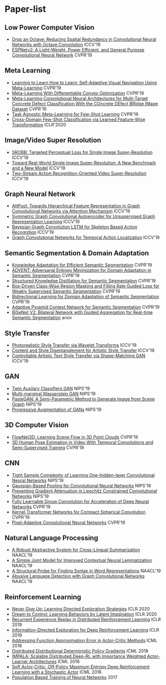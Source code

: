 # Paper-list

## Low Power Computer Vision
- [Drop an Octave: Reducing Spatial Redundancy in Convolutional Neural Networks with Octave Convolution](http://openaccess.thecvf.com/content_ICCV_2019/papers/Chen_Drop_an_Octave_Reducing_Spatial_Redundancy_in_Convolutional_Neural_Networks_ICCV_2019_paper.pdf) ICCV'19
- [ESPNetv2: A Light-Weight, Power Efficient, and General Purpose Convolutional Neural Network](http://openaccess.thecvf.com/content_CVPR_2019/papers/Mehta_ESPNetv2_A_Light-Weight_Power_Efficient_and_General_Purpose_Convolutional_Neural_CVPR_2019_paper.pdf) CVPR'19
## Meta Learning
- [Learning to Learn How to Learn: Self-Adaptive Visual Navigation Using Meta-Learning](http://openaccess.thecvf.com/content_CVPR_2019/papers/Wortsman_Learning_to_Learn_How_to_Learn_Self-Adaptive_Visual_Navigation_Using_CVPR_2019_paper.pdf) CVPR'19
- [Meta-Learning With Differentiable Convex Optimization](http://openaccess.thecvf.com/content_CVPR_2019/papers/Lee_Meta-Learning_With_Differentiable_Convex_Optimization_CVPR_2019_paper.pdf) CVPR'19
- [Meta-Learning Convolutional Neural Architectures for Multi-Target Concrete Defect Classification With the COncrete DEfect BRidge IMage Dataset](http://openaccess.thecvf.com/content_CVPR_2019/papers/Mundt_Meta-Learning_Convolutional_Neural_Architectures_for_Multi-Target_Concrete_Defect_Classification_With_CVPR_2019_paper.pdf) CVPR'19
- [Task Agnostic Meta-Learning for Few-Shot Learning](http://openaccess.thecvf.com/content_CVPR_2019/papers/Jamal_Task_Agnostic_Meta-Learning_for_Few-Shot_Learning_CVPR_2019_paper.pdf) CVPR'19
- [Cross-Domain Few-Shot Classification via Learned Feature-Wise Transformation](https://arxiv.org/pdf/2001.08735) ICLR'2020
## Image/Video Super Resolution
- [SROBB: Targeted Perceptual Loss for Single Image Super-Resolution](http://openaccess.thecvf.com/content_ICCV_2019/papers/Rad_SROBB_Targeted_Perceptual_Loss_for_Single_Image_Super-Resolution_ICCV_2019_paper.pdf) ICCV'19
- [Toward Real-World Single Image Super-Resolution: A New Benchmark and a New Model](http://openaccess.thecvf.com/content_ICCV_2019/papers/Cai_Toward_Real-World_Single_Image_Super-Resolution_A_New_Benchmark_and_a_ICCV_2019_paper.pdf) ICCV'19
- [Two-Stream Action Recognition-Oriented Video Super-Resolution](http://openaccess.thecvf.com/content_ICCV_2019/papers/Zhang_Two-Stream_Action_Recognition-Oriented_Video_Super-Resolution_ICCV_2019_paper.pdf) ICCV'19
## Graph Neural Network
- [AttPool: Towards Hierarchical Feature Representation in Graph Convolutional Networks via Attention Mechanism](http://openaccess.thecvf.com/content_ICCV_2019/papers/Huang_AttPool_Towards_Hierarchical_Feature_Representation_in_Graph_Convolutional_Networks_via_ICCV_2019_paper.pdf) ICCV'19
- [Symmetric Graph Convolutional Autoencoder for Unsupervised Graph Representation Learning](http://openaccess.thecvf.com/content_ICCV_2019/papers/Park_Symmetric_Graph_Convolutional_Autoencoder_for_Unsupervised_Graph_Representation_Learning_ICCV_2019_paper.pdf) ICCV'19
- [Bayesian Graph Convolution LSTM for Skeleton Based Action Recognition](http://openaccess.thecvf.com/content_ICCV_2019/papers/Zhao_Bayesian_Graph_Convolution_LSTM_for_Skeleton_Based_Action_Recognition_ICCV_2019_paper.pdf) ICCV'19
- [Graph Convolutional Networks for Temporal Action Localization](http://openaccess.thecvf.com/content_ICCV_2019/papers/Zeng_Graph_Convolutional_Networks_for_Temporal_Action_Localization_ICCV_2019_paper.pdf) ICCV'19
## Semantic Segmentation & Domain Adaptation
- [Knowledge Adaptation for Efficient Semantic Segmentation](http://openaccess.thecvf.com/content_CVPR_2019/papers/He_Knowledge_Adaptation_for_Efficient_Semantic_Segmentation_CVPR_2019_paper.pdf) CVPR'19
- [ADVENT: Adversarial Entropy Minimization for Domain Adaptation in Semantic Segmentation](http://openaccess.thecvf.com/content_CVPR_2019/papers/Vu_ADVENT_Adversarial_Entropy_Minimization_for_Domain_Adaptation_in_Semantic_Segmentation_CVPR_2019_paper.pdf) CVPR'19
- [Structured Knowledge Distillation for Semantic Segmentation](http://openaccess.thecvf.com/content_CVPR_2019/papers/Liu_Structured_Knowledge_Distillation_for_Semantic_Segmentation_CVPR_2019_paper.pdf) CVPR'19
- [Box-Driven Class-Wise Region Masking and Filling Rate Guided Loss for Weakly Supervised Semantic Segmentation](http://openaccess.thecvf.com/content_CVPR_2019/papers/Song_Box-Driven_Class-Wise_Region_Masking_and_Filling_Rate_Guided_Loss_for_CVPR_2019_paper.pdf) CVPR'19
- [Bidirectional Learning for Domain Adaptation of Semantic Segmentation](http://openaccess.thecvf.com/content_CVPR_2019/papers/Li_Bidirectional_Learning_for_Domain_Adaptation_of_Semantic_Segmentation_CVPR_2019_paper.pdf) CVPR'19
- [Adaptive Pyramid Context Network for Semantic Segmentation](http://openaccess.thecvf.com/content_CVPR_2019/papers/He_Adaptive_Pyramid_Context_Network_for_Semantic_Segmentation_CVPR_2019_paper.pdf) CVPR'19
- [BiSeNet V2: Bilateral Network with Guided Aggregation for Real-time Semantic Segmentation](https://arxiv.org/pdf/2004.02147) arxiv
## Style Transfer
- [Photorealistic Style Transfer via Wavelet Transforms](http://openaccess.thecvf.com/content_ICCV_2019/papers/Yoo_Photorealistic_Style_Transfer_via_Wavelet_Transforms_ICCV_2019_paper.pdf) ICCV'19
- [Content and Style Disentanglement for Artistic Style Transfer](http://openaccess.thecvf.com/content_ICCV_2019/papers/Kotovenko_Content_and_Style_Disentanglement_for_Artistic_Style_Transfer_ICCV_2019_paper.pdf) ICCV'19
- [Controllable Artistic Text Style Transfer via Shape-Matching GAN](http://openaccess.thecvf.com/content_ICCV_2019/papers/Yang_Controllable_Artistic_Text_Style_Transfer_via_Shape-Matching_GAN_ICCV_2019_paper.pdf) ICCV'19
## GAN
- [Twin Auxilary Classifiers GAN](https://papers.nips.cc/paper/8414-twin-auxilary-classifiers-gan.pdf) NIPS'19
- [Multi-marginal Wasserstein GAN](https://papers.nips.cc/paper/8454-multi-marginal-wasserstein-gan.pdf) NIPS'19
- [PasteGAN: A Semi-Parametric Method to Generate Image from Scene Graph](https://papers.nips.cc/paper/8650-pastegan-a-semi-parametric-method-to-generate-image-from-scene-graph.pdf) NIPS'19
- [Progressive Augmentation of GANs](https://papers.nips.cc/paper/8855-progressive-augmentation-of-gans.pdf) NIPS'19

## 3D Computer Vision
- [FlowNet3D: Learning Scene Flow in 3D Point Clouds](http://openaccess.thecvf.com/content_CVPR_2019/papers/Liu_FlowNet3D_Learning_Scene_Flow_in_3D_Point_Clouds_CVPR_2019_paper.pdf) CVPR'19
- [3D Human Pose Estimation in Video With Temporal Convolutions and Semi-Supervised Training](http://openaccess.thecvf.com/content_CVPR_2019/papers/Pavllo_3D_Human_Pose_Estimation_in_Video_With_Temporal_Convolutions_and_CVPR_2019_paper.pdf) CVPR'19
## CNN
- [Tight Sample Complexity of Learning One-hidden-layer Convolutional Neural Networks](https://papers.nips.cc/paper/9246-tight-sample-complexity-of-learning-one-hidden-layer-convolutional-neural-networks.pdf) NIPS'19
- [Gaussian-Based Pooling for Convolutional Neural Networks](https://papers.nips.cc/paper/9300-gaussian-based-pooling-for-convolutional-neural-networks.pdf) NIPS'19
- [Preventing Gradient Attenuation in Lipschitz Constrained Convolutional Networks](https://papers.nips.cc/paper/9673-preventing-gradient-attenuation-in-lipschitz-constrained-convolutional-networks.pdf) NIPS'19
- [Fully Learnable Group Convolution for Acceleration of Deep Neural Networks](http://openaccess.thecvf.com/content_CVPR_2019/papers/Wang_Fully_Learnable_Group_Convolution_for_Acceleration_of_Deep_Neural_Networks_CVPR_2019_paper.pdf) CVPR'19
- [Kernel Transformer Networks for Compact Spherical Convolution](http://openaccess.thecvf.com/content_CVPR_2019/papers/Su_Kernel_Transformer_Networks_for_Compact_Spherical_Convolution_CVPR_2019_paper.pdf) CVPR'19
- [Pixel-Adaptive Convolutional Neural Networks](http://openaccess.thecvf.com/content_CVPR_2019/papers/Su_Pixel-Adaptive_Convolutional_Neural_Networks_CVPR_2019_paper.pdf) CVPR'19

## Natural Language Processing
- [A Robust Abstractive System for Cross-Lingual Summarization](https://www.aclweb.org/anthology/N19-1204) NAACL'19
- [A Simple Joint Model for Improved Contextual Neural Lemmatization](https://www.aclweb.org/anthology/N19-1155) NAACL'19
- [A Structural Probe for Finding Syntax in Word Representations](https://www.aclweb.org/anthology/N19-1419) NAACL'19
- [Abusive Language Detection with Graph Convolutional Networks](https://arxiv.org/pdf/1904.04073) NAACL'19

## Reinforcement Learning

- [Never Give Up: Learning Directed Exploration Strategies](https://arxiv.org/pdf/2002.06038.pdf) ICLR 2020
- [Dream to Control: Learning Behaviors by Latent Imagination](https://arxiv.org/pdf/1912.01603.pdf) ICLR 2020
- [Recurrent Experience Replay in Distributed Reinforcement Learning](https://openreview.net/pdf?id=r1lyTjAqYX) ICLR 2019
- [Information-Directed Exploration for Deep Reinforcement Learning](https://arxiv.org/pdf/1812.07544.pdf) ICLR 2019
- [Addressing Function Approximation Error in Actor-Critic Methods](https://arxiv.org/pdf/1802.09477.pdf) ICML 2018
- [Distributed Distributional Deterministic Policy Gradients](https://arxiv.org/pdf/1804.08617.pdf) ICML 2018
- [IMPALA: Scalable Distributed Deep-RL with Importance Weighted Actor-Learner Architectures](https://arxiv.org/pdf/1802.01561.pdf) ICML 2018
- [Soft Actor-Critic: Off-Policy Maximum Entropy Deep Reinforcement Learning with a Stochastic Actor](https://arxiv.org/pdf/1801.01290.pdf) ICML 2018
- [Population Based Training of Neural Networks](https://arxiv.org/pdf/1711.09846.pdf) 2017
